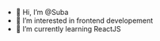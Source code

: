 - 👋 Hi, I’m @Suba
- 👀 I’m interested in frontend developement
- 🌱 I’m currently learning ReactJS


<!---
Subaruzito/Subaruzito is a ✨ special ✨ repository because its `README.md` (this file) appears on your GitHub profile.
You can click the Preview link to take a look at your changes.
--->
